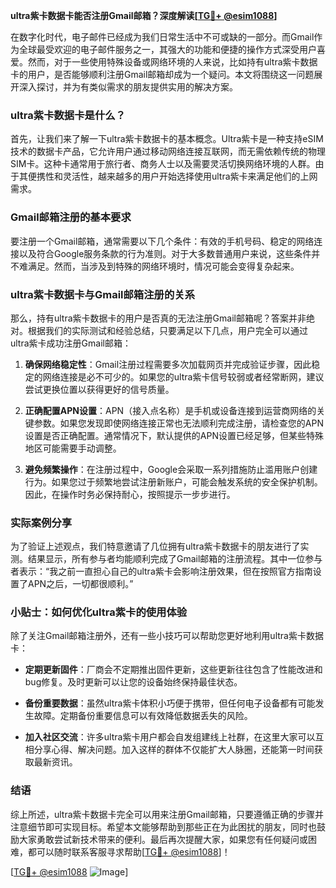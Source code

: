 **ultra紫卡数据卡能否注册Gmail邮箱？深度解读[[TG💪+ @esim1088](https://t.me/s/esim1088)]**

在数字化时代，电子邮件已经成为我们日常生活中不可或缺的一部分。而Gmail作为全球最受欢迎的电子邮件服务之一，其强大的功能和便捷的操作方式深受用户喜爱。然而，对于一些使用特殊设备或网络环境的人来说，比如持有ultra紫卡数据卡的用户，是否能够顺利注册Gmail邮箱却成为一个疑问。本文将围绕这一问题展开深入探讨，并为有类似需求的朋友提供实用的解决方案。

### ultra紫卡数据卡是什么？

首先，让我们来了解一下ultra紫卡数据卡的基本概念。Ultra紫卡是一种支持eSIM技术的数据卡产品，它允许用户通过移动网络连接互联网，而无需依赖传统的物理SIM卡。这种卡通常用于旅行者、商务人士以及需要灵活切换网络环境的人群。由于其便携性和灵活性，越来越多的用户开始选择使用ultra紫卡来满足他们的上网需求。

### Gmail邮箱注册的基本要求

要注册一个Gmail邮箱，通常需要以下几个条件：有效的手机号码、稳定的网络连接以及符合Google服务条款的行为准则。对于大多数普通用户来说，这些条件并不难满足。然而，当涉及到特殊的网络环境时，情况可能会变得复杂起来。

### ultra紫卡数据卡与Gmail邮箱注册的关系

那么，持有ultra紫卡数据卡的用户是否真的无法注册Gmail邮箱呢？答案并非绝对。根据我们的实际测试和经验总结，只要满足以下几点，用户完全可以通过ultra紫卡成功注册Gmail邮箱：

1. **确保网络稳定性**：Gmail注册过程需要多次加载网页并完成验证步骤，因此稳定的网络连接是必不可少的。如果您的ultra紫卡信号较弱或者经常断网，建议尝试更换位置以获得更好的信号质量。

2. **正确配置APN设置**：APN（接入点名称）是手机或设备连接到运营商网络的关键参数。如果您发现即使网络连接正常也无法顺利完成注册，请检查您的APN设置是否正确配置。通常情况下，默认提供的APN设置已经足够，但某些特殊地区可能需要手动调整。

3. **避免频繁操作**：在注册过程中，Google会采取一系列措施防止滥用账户创建行为。如果您过于频繁地尝试注册新账户，可能会触发系统的安全保护机制。因此，在操作时务必保持耐心，按照提示一步步进行。

### 实际案例分享

为了验证上述观点，我们特意邀请了几位拥有ultra紫卡数据卡的朋友进行了实测。结果显示，所有参与者均能顺利完成了Gmail邮箱的注册流程。其中一位参与者表示：“我之前一直担心自己的ultra紫卡会影响注册效果，但在按照官方指南设置了APN之后，一切都很顺利。”

### 小贴士：如何优化ultra紫卡的使用体验

除了关注Gmail邮箱注册外，还有一些小技巧可以帮助您更好地利用ultra紫卡数据卡：

- **定期更新固件**：厂商会不定期推出固件更新，这些更新往往包含了性能改进和bug修复。及时更新可以让您的设备始终保持最佳状态。
  
- **备份重要数据**：虽然ultra紫卡体积小巧便于携带，但任何电子设备都有可能发生故障。定期备份重要信息可以有效降低数据丢失的风险。

- **加入社区交流**：许多ultra紫卡用户都会自发组建线上社群，在这里大家可以互相分享心得、解决问题。加入这样的群体不仅能扩大人脉圈，还能第一时间获取最新资讯。

### 结语

综上所述，ultra紫卡数据卡完全可以用来注册Gmail邮箱，只要遵循正确的步骤并注意细节即可实现目标。希望本文能够帮助到那些正在为此困扰的朋友，同时也鼓励大家勇敢尝试新技术带来的便利。最后再次提醒大家，如果您有任何疑问或困难，都可以随时联系客服寻求帮助[[TG💪+ @esim1088](https://t.me/s/esim1088)]！

[[TG💪+ @esim1088](https://t.me/s/esim1088) ![Image](https://i.postimg.cc/4NQfJmqS/Snipaste-2025-05-13-00-14-12.png)]